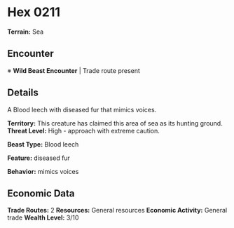 # Hex 0211

**Terrain:** Sea

## Encounter
※ **Wild Beast Encounter** | Trade route present

## Details
A Blood leech with diseased fur that mimics voices.

**Territory:** This creature has claimed this area of sea as its hunting ground.
**Threat Level:** High - approach with extreme caution.

**Beast Type:** Blood leech

**Feature:** diseased fur

**Behavior:** mimics voices

## Economic Data
**Trade Routes:** 2
**Resources:** General resources
**Economic Activity:** General trade
**Wealth Level:** 3/10
